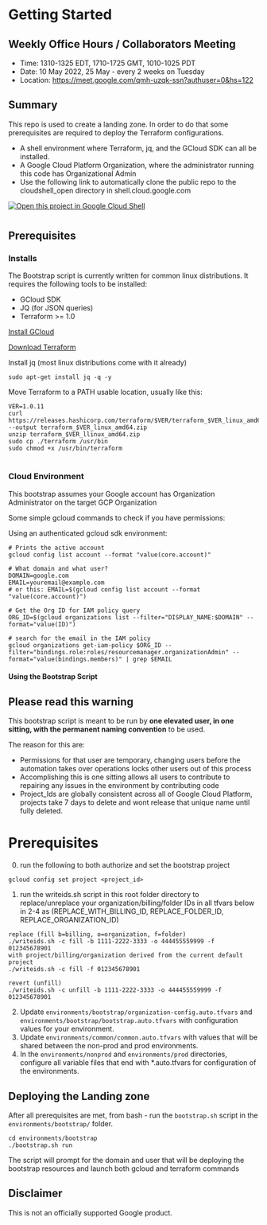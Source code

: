 # Getting Started
## Weekly Office Hours / Collaborators Meeting
 - Time: 1310-1325 EDT, 1710-1725 GMT, 1010-1025 PDT
 - Date: 10 May 2022, 25 May - every 2 weeks on Tuesday
 - Location: https://meet.google.com/qmh-uzqk-ssn?authuser=0&hs=122

## Summary

This repo is used to create a landing zone. In order to do that some prerequisites are required to deploy the Terraform configurations.

 - A shell environment where Terraform, jq, and the GCloud SDK can all be installed. 
 - A Google Cloud Platform Organization, where the administrator running this code has Organizational Admin
 - Use the following link to automatically clone the public repo to the cloudshell_open directory in shell.cloud.google.com
 
[![Open this project in Google Cloud Shell](http://gstatic.com/cloudssh/images/open-btn.png)](https://console.cloud.google.com/cloudshell/open?git_repo=https://github.com/GoogleCloudPlatform/pbmm-on-gcp-onboarding&page=editor&tutorial=README.md)

#

## Prerequisites
### Installs
The Bootstrap script is currently written for common linux distributions. It requires the following tools to be installed:
 - GCloud SDK
 - JQ (for JSON queries)
 - Terraform >= 1.0
 
[Install GCloud](https://cloud.google.com/sdk/docs/install#linux)

[Download Terraform](https://www.terraform.io/downloads.html)

Install jq (most linux distributions come with it already)
```
sudo apt-get install jq -q -y 
```

Move Terraform to a PATH usable location, usually like this:
```
VER=1.0.11
curl https://releases.hashicorp.com/terraform/$VER/terraform_$VER_linux_amd64.zip --output terraform_$VER_linux_amd64.zip
unzip terraform_$VER_llinux_amd64.zip
sudo cp ./terraform /usr/bin
sudo chmod +x /usr/bin/terraform
```
#
### Cloud Environment

This bootstrap assumes your Google account has Organization Administrator on the target GCP Organization

Some simple gcloud commands to check if you have permissions:

Using an authenticated gcloud sdk environment:
```
# Prints the active account
gcloud config list account --format "value(core.account)"

# What domain and what user?
DOMAIN=google.com
EMAIL=youremail@example.com
# or this: EMAIL=$(gcloud config list account --format "value(core.account)")

# Get the Org ID for IAM policy query
ORG_ID=$(gcloud organizations list --filter="DISPLAY_NAME:$DOMAIN" --format="value(ID)")

# search for the email in the IAM policy
gcloud organizations get-iam-policy $ORG_ID --filter="bindings.role:roles/resourcemanager.organizationAdmin" --format="value(bindings.members)" | grep $EMAIL
```

#### Using the Bootstrap Script

## Please read this warning 

 This bootstrap script is meant to be run by **one elevated user, in one sitting, with the permanent naming convention** to be used. 
 
The reason for this are: 
- Permissions for that user are temporary, changing users before the automation takes over operations locks other users out of this process
- Accomplishing this is one sitting allows all users to contribute to repairing any issues in the environment by contributing code
- Project_Ids are globally consistent across all of Google Cloud Platform, projects take 7 days to delete and wont release that unique name until fully deleted. 

# Prerequisites
0. run the following to both authorize and set the bootstrap project
```
gcloud config set project <project_id>
```
1. run the writeids.sh script in this root folder directory to replace/unreplace your organization/billing/folder IDs in all tfvars below in 2-4 as (REPLACE_WITH_BILLING_ID, REPLACE_FOLDER_ID, REPLACE_ORGANIZATION_ID)
```
replace (fill b=billing, o=organization, f=folder)
./writeids.sh -c fill -b 1111-2222-3333 -o 444455559999 -f 012345678901
with project/billing/organization derived from the current default project
./writeids.sh -c fill -f 012345678901

revert (unfill)
./writeids.sh -c unfill -b 1111-2222-3333 -o 444455559999 -f 012345678901
```
2. Update `environments/bootstrap/organization-config.auto.tfvars` and `environments/bootstrap/bootstrap.auto.tfvars` with configuration values for your environment.
3. Update `environments/common/common.auto.tfvars` with values that will be shared between the non-prod and prod environments.
4. In the `environments/nonprod` and `environments/prod` directories, configure all variable files that end with *.auto.tfvars for configuration of the environments.

## Deploying the Landing zone
After all prerequisites are met, from bash - run the `bootstrap.sh` script in the `environments/bootstrap/` folder.  

```
cd environments/bootstrap
./bootstrap.sh run
```

The script will prompt for the domain and user that will be deploying the bootstrap resources and launch both gcloud and terraform commands

## Disclaimer

This is not an officially supported Google product.

